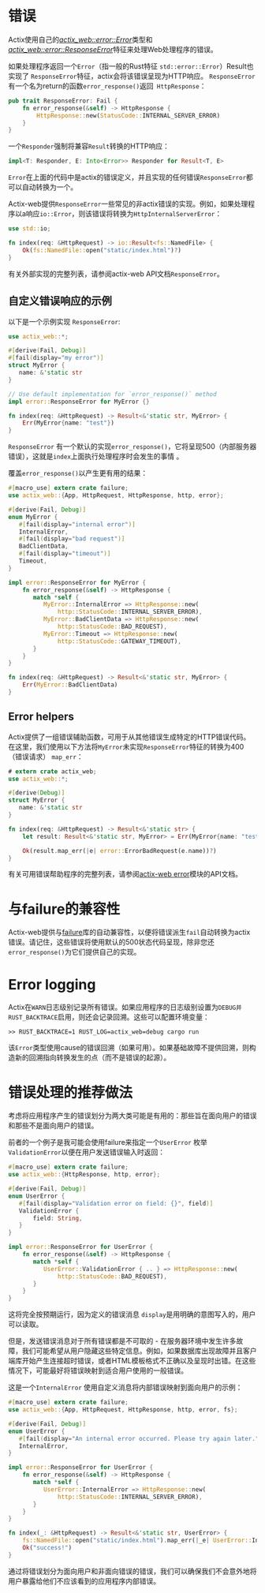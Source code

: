 # 错误

Actix使用自己的[*actix_web::error::Error*](https://actix.rs/actix-web/actix_web/error/struct.Error.html)类型和 [*actix_web::error::ResponseError*](https://actix.rs/actix-web/actix_web/error/trait.ResponseError.html)特征来处理Web处理程序的错误。

如果处理程序返回一个`Error`（指一般的Rust特征 `std::error::Error`）Result也实现了 `ResponseError`特征，actix会将该错误呈现为HTTP响应。 `ResponseError`有一个名为return的函数`error_response()`返回` HttpResponse`：

```rust
pub trait ResponseError: Fail {
    fn error_response(&self) -> HttpResponse {
        HttpResponse::new(StatusCode::INTERNAL_SERVER_ERROR)
    }
}
```
一个`Responder`强制将兼容`Result`转换的HTTP响应：

```rust
impl<T: Responder, E: Into<Error>> Responder for Result<T, E>
```

`Error`在上面的代码中是actix的错误定义，并且实现的任何错误`ResponseError`都可以自动转换为一个。

Actix-web提供`ResponseError`一些常见的非actix错误的实现。例如，如果处理程序以a响应`io::Error`，则该错误将转换为`HttpInternalServerError`：

```rust
use std::io;

fn index(req: &HttpRequest) -> io::Result<fs::NamedFile> {
    Ok(fs::NamedFile::open("static/index.html")?)
}
```

有关外部实现的完整列表，请参阅actix-web API文档`ResponseError`。

## 自定义错误响应的示例

以下是一个示例实现 `ResponseError`:

```rust
use actix_web::*;

#[derive(Fail, Debug)]
#[fail(display="my error")]
struct MyError {
   name: &'static str
}

// Use default implementation for `error_response()` method
impl error::ResponseError for MyError {}

fn index(req: &HttpRequest) -> Result<&'static str, MyError> {
    Err(MyError{name: "test"})
}
```

`ResponseError` 有一个默认的实现`error_response()`，它将呈现500（内部服务器错误），这就是`index`上面执行处理程序时会发生的事情 。

覆盖`error_response()`以产生更有用的结果：

```rust
#[macro_use] extern crate failure;
use actix_web::{App, HttpRequest, HttpResponse, http, error};

#[derive(Fail, Debug)]
enum MyError {
   #[fail(display="internal error")]
   InternalError,
   #[fail(display="bad request")]
   BadClientData,
   #[fail(display="timeout")]
   Timeout,
}

impl error::ResponseError for MyError {
    fn error_response(&self) -> HttpResponse {
       match *self {
          MyError::InternalError => HttpResponse::new(
              http::StatusCode::INTERNAL_SERVER_ERROR),
          MyError::BadClientData => HttpResponse::new(
              http::StatusCode::BAD_REQUEST),
          MyError::Timeout => HttpResponse::new(
              http::StatusCode::GATEWAY_TIMEOUT),
       }
    }
}

fn index(req: &HttpRequest) -> Result<&'static str, MyError> {
    Err(MyError::BadClientData)
}
```

## Error helpers
Actix提供了一组错误辅助函数，可用于从其他错误生成特定的HTTP错误代码。在这里，我们使用以下方法将`MyError`未实现`ResponseError`特征的转换为400（错误请求） `map_err`：

```rust
# extern crate actix_web;
use actix_web::*;

#[derive(Debug)]
struct MyError {
   name: &'static str
}

fn index(req: &HttpRequest) -> Result<&'static str> {
    let result: Result<&'static str, MyError> = Err(MyError{name: "test"});

    Ok(result.map_err(|e| error::ErrorBadRequest(e.name))?)
}
```

有关可用错误帮助程序的完整列表，请参阅[actix-web error](https://actix.rs/actix-web/actix_web/error/index.html#functions)模块的API文档。

# 与failure的兼容性

Actix-web提供与[failure](https://github.com/rust-lang-nursery/failure)库的自动兼容性，以便将错误派生`fail`自动转换为actix错误。请记住，这些错误将使用默认的500状态代码呈现，除非您还`error_response()`为它们提供自己的实现。

# Error logging

Actix在`WARN`日志级别记录所有错误。如果应用程序的日志级别设置为`DEBUG并RUST_BACKTRACE`启用，则还会记录回溯。这些可以配置环境变量：

```
>> RUST_BACKTRACE=1 RUST_LOG=actix_web=debug cargo run
```

该`Error`类型使用cause的错误回溯（如果可用）。如果基础故障不提供回溯，则构造新的回溯指向转换发生的点（而不是错误的起源）。

# 错误处理的推荐做法

考虑将应用程序产生的错误划分为两大类可能是有用的：那些旨在面向用户的错误和那些不是面向用户的错误。

前者的一个例子是我可能会使用failure来指定一个`UserError` 枚举`ValidationError`以便在用户发送错误输入时返回：

```rust
#[macro_use] extern crate failure;
use actix_web::{HttpResponse, http, error};

#[derive(Fail, Debug)]
enum UserError {
   #[fail(display="Validation error on field: {}", field)]
   ValidationError {
       field: String,
   }
}

impl error::ResponseError for UserError {
    fn error_response(&self) -> HttpResponse {
       match *self {
          UserError::ValidationError { .. } => HttpResponse::new(
              http::StatusCode::BAD_REQUEST),
       }
    }
}
```

这将完全按预期运行，因为定义的错误消息 `display`是用明确的意图写入的，用户可以读取。

但是，发送错误消息对于所有错误都是不可取的 - 在服务器环境中发生许多故障，我们可能希望从用户隐藏这些特定信息。例如，如果数据库出现故障并且客户端库开始产生连接超时错误，或者HTML模板格式不正确以及呈现时出错。在这些情况下，可能最好将错误映射到适合用户使用的一般错误。

这是一个`InternalError` 使用自定义消息将内部错误映射到面向用户的示例：

```rust
#[macro_use] extern crate failure;
use actix_web::{App, HttpRequest, HttpResponse, http, error, fs};

#[derive(Fail, Debug)]
enum UserError {
   #[fail(display="An internal error occurred. Please try again later.")]
   InternalError,
}

impl error::ResponseError for UserError {
    fn error_response(&self) -> HttpResponse {
       match *self {
          UserError::InternalError => HttpResponse::new(
              http::StatusCode::INTERNAL_SERVER_ERROR),
       }
    }
}

fn index(_: &HttpRequest) -> Result<&'static str, UserError> {
    fs::NamedFile::open("static/index.html").map_err(|_e| UserError::InternalError)?;
    Ok("success!")
}
```

通过将错误划分为面向用户和非面向错误的错误，我们可以确保我们不会意外地将用户暴露给他们不应该看到的应用程序内部错误。

